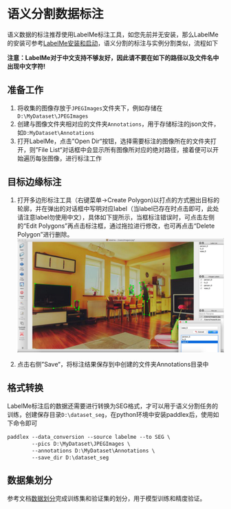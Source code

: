 # 语义分割数据标注

语义数据的标注推荐使用LabelMe标注工具，如您先前并无安装，那么LabelMe的安装可参考[LabelMe安装和启动](labelme.md)，语义分割的标注与实例分割类似，流程如下

**注意：LabelMe对于中文支持不够友好，因此请不要在如下的路径以及文件名中出现中文字符!**

## 准备工作  

1. 将收集的图像存放于`JPEGImages`文件夹下，例如存储在`D:\MyDataset\JPEGImages`
2. 创建与图像文件夹相对应的文件夹`Annotations`，用于存储标注的json文件，如`D:MyDataset\Annotations`
3. 打开LabelMe，点击”Open Dir“按钮，选择需要标注的图像所在的文件夹打开，则”File List“对话框中会显示所有图像所对应的绝对路径，接着便可以开始遍历每张图像，进行标注工作  

## 目标边缘标注  

1. 打开多边形标注工具（右键菜单->Create Polygon)以打点的方式圈出目标的轮廓，并在弹出的对话框中写明对应label（当label已存在时点击即可，此处请注意label勿使用中文），具体如下提所示，当框标注错误时，可点击左侧的“Edit Polygons”再点击标注框，通过拖拉进行修改，也可再点击“Delete Polygon”进行删除。
![](./pics/detection2.png)

2. 点击右侧”Save“，将标注结果保存到中创建的文件夹Annotations目录中

## 格式转换

LabelMe标注后的数据还需要进行转换为SEG格式，才可以用于语义分割任务的训练，创建保存目录`D:\dataset_seg`，在python环境中安装paddlex后，使用如下命令即可
```commandline
paddlex --data_conversion --source labelme --to SEG \
        --pics D:\MyDataset\JPEGImages \
        --annotations D:\MyDataset\Annotations \
        --save_dir D:\dataset_seg
```

## 数据集划分

参考文档[数据划分](../split.md)完成训练集和验证集的划分，用于模型训练和精度验证。
